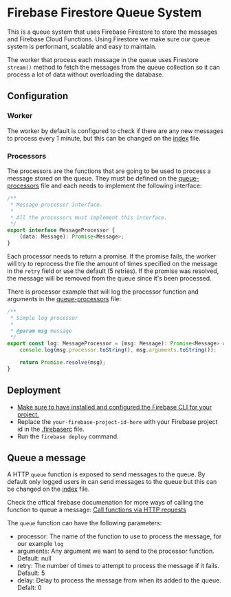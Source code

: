 # Firebase Firestore Queue System
  
This is a queue system that uses Firebase Firestore to store the messages and Firebase Cloud Functions. Using Firestore
we make sure our queue system is performant, scalable and easy to maintain.

The worker that process each message in the queue uses Firestore `stream()` method to fetch the messages from the queue
collection so it can process a lot of data without overloading the database.

## Configuration

### Worker

The worker by default is configured to check if there are any new messages to process every 1 minute, but this can
be changed on the [index](functions/src/index.ts) file.

### Processors

The processors are the functions that are going to be used to process a message stored on the queue. They
must be defined on the [queue-processors](functions/src/queue-processors.ts) file and each needs to implement
the following interface:

```typescript
/**
 * Message processor interface.
 *
 * All the processors must implement this interface.
 */
export interface MessageProcessor {
    (data: Message): Promise<Message>;
}
```

Each processor needs to return a promise. If the promise fails, the worker will try to reprocess the file 
the amount of times specified on the message in the `retry` field or use the default (5 retries). If the
promise was resolved, the message will be removed from the queue since it's been processed.

There is processor example that will log the processor function and arguments in the 
[queue-processors](functions/src/queue-processors.ts) file:

```typescript
/**
 * Simple log processor
 *
 * @param msg message
 */
export const log: MessageProcessor = (msg: Message): Promise<Message> => {
    console.log(msg.processor.toString(), msg.arguments.toString());

    return Promise.resolve(msg);
}

```

## Deployment

- [Make sure to have installed and configured the Firebase CLI for your project.](https://firebase.google.com/docs/cli#sign-in-test-cli)
- Replace the `your-firebase-project-id-here` with your Firebase project id in the [.firebaserc](.firebaserc) file.
- Run the `firebase deploy` command.

## Queue a message

A HTTP `queue` function is exposed to send messages to the queue. By default only logged users in can send messages
to the queue but this can be changed on the [index](functions/src/index.ts) file.

Check the offical firebase documenation for more ways of calling the function to queue a message: 
[Call functions via HTTP requests](https://firebase.google.com/docs/functions/http-events)

The `queue` function can have the following parameters:
- processor: The name of the function to use to process the message, for our example `log`
- arguments: Any argument we want to send to the processor function. Default: null
- retry: The number of times to attempt to process the message if it fails. Default: 5
- delay: Delay to process the message from when its added to the queue. Defalt: 0